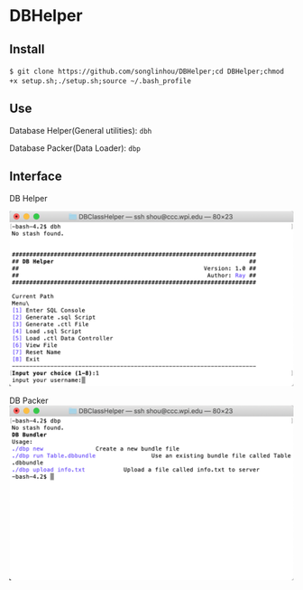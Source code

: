 # DBHelper


## Install

`$ git clone https://github.com/songlinhou/DBHelper;cd DBHelper;chmod +x setup.sh;./setup.sh;source ~/.bash_profile`

## Use

Database Helper(General utilities):
`dbh`

Database Packer(Data Loader):
`dbp`

## Interface

DB Helper

![](imgs/screencut.png)

DB Packer
![](imgs/screencut2.png
)


